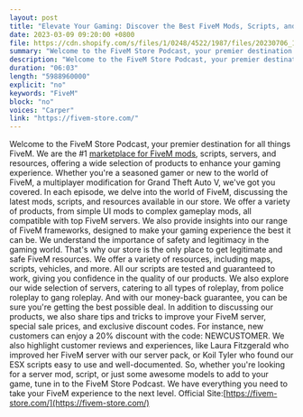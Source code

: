 ```yaml
---
layout: post
title: "Elevate Your Gaming: Discover the Best FiveM Mods, Scripts, and Resources"
date: 2023-03-09 09:20:00 +0800
file: https://cdn.shopify.com/s/files/1/0248/4522/1987/files/20230706_1.mp3?v=1688600550
summary: "Welcome to the FiveM Store Podcast, your premier destination for all things FiveM. We are the #1 marketplace for FiveM mods, scripts, servers, and resources, offering a wide selection of products to enhance your gaming experience. Whether you're a seasoned gamer or new to the world of FiveM, a multiplayer modification for Grand Theft Auto V, we've got you covered. In each episode, we delve into the world of FiveM, discussing the latest mods, scripts, and resources available in our store. We offer a variety of products, from simple UI mods to complex gameplay mods, all compatible with top FiveM servers. We also provide insights into our range of FiveM frameworks, designed to make your gaming experience the best it can be. We understand the importance of safety and legitimacy in the gaming world. That's why our store is the only place to get legitimate and safe FiveM resources. We offer a variety of resources, including maps, scripts, vehicles, and more. All our scripts are tested and guaranteed to work, giving you confidence in the quality of our products. We also explore our wide selection of servers, catering to all types of roleplay, from police roleplay to gang roleplay. And with our money-back guarantee, you can be sure you're getting the best possible deal. In addition to discussing our products, we also share tips and tricks to improve your FiveM server, special sale prices, and exclusive discount codes. For instance, new customers can enjoy a 20% discount with the code: NEWCUSTOMER. We also highlight customer reviews and experiences, like Laura Fitzgerald who improved her FiveM server with our server pack, or Koil Tyler who found our ESX scripts easy to use and well-documented. So, whether you're looking for a server mod, script, or just some awesome models to add to your game, tune in to the FiveM Store Podcast. We have everything you need to take your FiveM experience to the next level."
description: "Welcome to the FiveM Store Podcast, your premier destination for all things FiveM. We are the #1 <a href='https://fivem-store.com/'>marketplace for FiveM mods</a>, scripts, servers, and resources, offering a wide selection of products to enhance your gaming experience. Whether you're a seasoned gamer or new to the world of FiveM, a multiplayer modification for Grand Theft Auto V, we've got you covered. In each episode, we delve into the world of FiveM, discussing the latest mods, scripts, and resources available in our store. We offer a variety of products, from simple UI mods to complex gameplay mods, all compatible with top FiveM servers. We also provide insights into our range of FiveM frameworks, designed to make your gaming experience the best it can be. We understand the importance of safety and legitimacy in the gaming world. That's why our store is the only place to get legitimate and safe FiveM resources. We offer a variety of resources, including maps, scripts, vehicles, and more. All our scripts are tested and guaranteed to work, giving you confidence in the quality of our products. We also explore our wide selection of servers, catering to all types of roleplay, from police roleplay to gang roleplay. And with our money-back guarantee, you can be sure you're getting the best possible deal. In addition to discussing our products, we also share tips and tricks to improve your FiveM server, special sale prices, and exclusive discount codes. For instance, new customers can enjoy a 20% discount with the code: NEWCUSTOMER. We also highlight customer reviews and experiences, like Laura Fitzgerald who improved her FiveM server with our server pack, or Koil Tyler who found our ESX scripts easy to use and well-documented. So, whether you're looking for a server mod, script, or just some awesome models to add to your game, tune in to the FiveM Store Podcast. We have everything you need to take your FiveM experience to the next level. Official Site:<a href='https://fivem-store.com/'>https://fivem-store.com/</a> "
duration: "06:03"
length: "5988960000"
explicit: "no"
keywords: "FiveM"
block: "no"
voices: "Carper"
link: "https://fivem-store.com/"
---
```


Welcome to the FiveM Store Podcast, your premier destination for all things FiveM. We are the #1 [marketplace for FiveM mods](https://fivem-store.com/), scripts, servers, and resources, offering a wide selection of products to enhance your gaming experience. Whether you're a seasoned gamer or new to the world of FiveM, a multiplayer modification for Grand Theft Auto V, we've got you covered. In each episode, we delve into the world of FiveM, discussing the latest mods, scripts, and resources available in our store. We offer a variety of products, from simple UI mods to complex gameplay mods, all compatible with top FiveM servers. We also provide insights into our range of FiveM frameworks, designed to make your gaming experience the best it can be. We understand the importance of safety and legitimacy in the gaming world. That's why our store is the only place to get legitimate and safe FiveM resources. We offer a variety of resources, including maps, scripts, vehicles, and more. All our scripts are tested and guaranteed to work, giving you confidence in the quality of our products. We also explore our wide selection of servers, catering to all types of roleplay, from police roleplay to gang roleplay. And with our money-back guarantee, you can be sure you're getting the best possible deal. In addition to discussing our products, we also share tips and tricks to improve your FiveM server, special sale prices, and exclusive discount codes. For instance, new customers can enjoy a 20% discount with the code: NEWCUSTOMER. We also highlight customer reviews and experiences, like Laura Fitzgerald who improved her FiveM server with our server pack, or Koil Tyler who found our ESX scripts easy to use and well-documented. So, whether you're looking for a server mod, script, or just some awesome models to add to your game, tune in to the FiveM Store Podcast. We have everything you need to take your FiveM experience to the next level. Official Site:[https://fivem-store.com/](https://fivem-store.com/)
